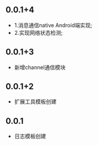 ## 0.0.1+4

* 1.消息通信native Android端实现;
* 2.实现网络状态检测;

## 0.0.1+3

* 新增channel通信模块

## 0.0.1+2

* 扩展工具模板创建

## 0.0.1

* 日志模板创建